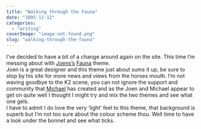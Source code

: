 ```yaml
---
title: "Walking through the Fauna"
date: "2005-12-12"
categories: 
  - "writing"
coverImage: "image-not-found.png"
slug: "walking-through-the-fauna"
---
```


I’ve decided to have a bit of a change around again on the site. This time I’m messing about with [Joens’s](http://www.noscope.com) [Fauna](http://www.noscope.com/fauna/) theme.  
Joen is a great designer and this theme just about sums it up, be sure to stop by his site for more news and views from the horses mouth. I’m not waving goodbye to the K2 scene, you can not ignore the support and community that [Michael](http://www.binarybonsai.com) has created and as the Joen and Michael appear to get on quite well I thought I might try and mix the two themes and see what one gels.  
I have to admit I do love the very ‘light’ feel to this theme, that background is superb but I’m not too sure about the colour scheme thou. Well time to have a look under the bonnet and see what ticks.
